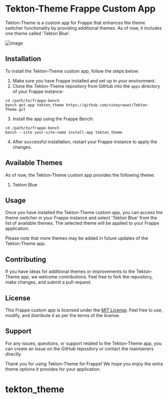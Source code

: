 # Tekton-Theme Frappe Custom App

Tekton-Theme is a custom app for Frappe that enhances the theme switcher functionality by providing additional themes. As of now, it includes one theme called 'Tekton Blue'.

![image](https://github.com/vineyrawat/Tekton-Theme/assets/77631301/0923eb34-1232-4dc1-ab60-852ec66af2ef)


## Installation

To install the Tekton-Theme custom app, follow the steps below:

1. Make sure you have Frappe installed and set up in your environment.
2. Clone the Tekton-Theme repository from GitHub into the `apps` directory of your Frappe instance:

```
cd /path/to/frappe-bench
bench get-app tekton_theme https://github.com/vineyrawat/Tekton-Theme.git
```

3. Install the app using the Frappe Bench:

```
cd /path/to/frappe-bench
bench --site your-site-name install-app tekton_theme
```

4. After successful installation, restart your Frappe instance to apply the changes.

## Available Themes

As of now, the Tekton-Theme custom app provides the following theme:

1. Tekton Blue

## Usage

Once you have installed the Tekton-Theme custom app, you can access the theme switcher in your Frappe instance and select 'Tekton Blue' from the list of available themes. The selected theme will be applied to your Frappe application.

Please note that more themes may be added in future updates of the Tekton-Theme app.

## Contributing

If you have ideas for additional themes or improvements to the Tekton-Theme app, we welcome contributions. Feel free to fork the repository, make changes, and submit a pull request.

## License

This Frappe custom app is licensed under the [MIT License](LICENSE). Feel free to use, modify, and distribute it as per the terms of the license.

## Support

For any issues, questions, or support related to the Tekton-Theme app, you can create an issue on the GitHub repository or contact the maintainers directly.

Thank you for using Tekton-Theme for Frappe! We hope you enjoy the extra theme options it provides for your application.
# tekton_theme
